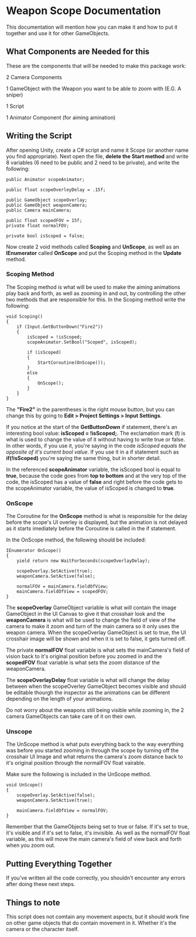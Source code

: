 # Weapon Scope Documentation

This documentation will mention how you can make it and how to put it together and use it for other GameObjects.

## What Components are Needed for this

These are the components that will be needed to make this package work:

2 Camera Components

1 GameObject with the Weapon you want to be able to zoom with (E.G. A sniper)

1 Script

1 Animator Component (for aiming amination)

## Writing the Script

After opening Unity, create a C# script and name it Scope (or another name you find appropriate). Next open the file, **delete the Start method** and write 8 variables (6 need to be public and 2 need to be private), and write the following:

    public Animator scopeAnimator;

    public float scopeOverleyDelay = .15f;

    public GameObject scopeOverlay;
    public GameObject weaponCamera;
    public Camera mainCamera;

    public float scopedFOV = 15f;
    private float normalFOV;

    private bool isScoped = false;

Now create 2 void methods called **Scoping** and **UnScope**, as well as an **IEnumerator** called **OnScope** and put the Scoping method in the **Update** method.

### Scoping Method

The Scoping method is what will be used to make the aiming animations play back and forth, as well as zooming in and out, by controlling the other two methods that are responsible for this. In the Scoping method write the following:

    void Scoping()
    {
        if (Input.GetButtonDown("Fire2"))
        {
            isScoped = !isScoped;
            scopeAnimator.SetBool("Scoped", isScoped);
            
            if (isScoped)
            {
                StartCoroutine(OnScope());
            }
            else
            {
                UnScope();
            }
        }
    }

The **"Fire2"** in the parentheses is the right mouse button, but you can change this by going to **Edit > Project Settings > Input Settings**.

If you notice at the start of the **GetButtonDown** if statement, there's an interesting bool value: **isScoped = !isScoped;**. The exclamation mark (**!**) is what is used to change the value of it without having to write true or false. In other words, if you use it, you're saying in the code *isScoped equals the opposite of it's current bool value*. If you use it in a if statement such as **if(!isScoped)** you're saying the same thing, but in shorter detail.

In the referenced **scopeAnimator** variable, the isScoped bool is equal to **true**, because the code goes from **top to bottom** and at the very top of the code, the isScoped has a value of **false** and right before the code gets to the scopeAnimator variable, the value of isScoped is changed to **true**.

### OnScope

The Coroutine for the **OnScope** method is what is responsible for the delay before the scope's UI overley is displayed, but the animation is not delayed as it starts imediately before the Coroutine is called in the if statement.

In the OnScope method, the following should be included:

    IEnumerator OnScope()
    {
        yield return new WaitForSeconds(scopeOverlayDelay);

        scopeOverlay.SetActive(true);
        weaponCamera.SetActive(false);

        normalFOV = mainCamera.fieldOfView;
        mainCamera.fieldOfView = scopedFOV;
    }

The **scopeOverlay** GameObject variable is what will contain the image GameObject in the UI Canvas to give it that crosshair look and the **weaponCamera** is what will be used to change the field of view of the camera to make it zoom and turn of the main camera so it only uses the weapon camera. When the scopeOverlay GameObject is set to true, the UI crosshair image will be shown and when it is set to false, it gets turned off.

The private **normalFOV** float variable is what sets the mainCamera's field of vision back to it's original position before you zoomed in and the **scopedFOV** float variable is what sets the zoom distance of the weaponCamera.

The **scopeOverlayDelay** float variable is what will change the delay between when the scopeOverley GameObject becomes visible and should be editable thourgh the inspector as the animations can be different depending on the length of your animations.

Do not worry about the weapons still being visible while zooming in, the 2 camera GameObjects can take care of it on their own.

### Unscope

The UnScope method is what puts everything back to the way everything was before you started zooming in through the scope by turning off the crosshair UI Image and what returns the camera's zoom distance back to it's original position through the normalFOV float vairable.

Make sure the following is included in the UnScope method.

    void UnScope()
    {
        scopeOverlay.SetActive(false);
        weaponCamera.SetActive(true);

        mainCamera.fieldOfView = normalFOV;
    }

Remember that the GameObjects being set to true or false. If it's set to true, it's visible and if it's set to false, it's invisible. As well as the normalFOV float variable, as this will move the main camera's field of view back and forth when you zoom out.

## Putting Everything Together

If you've written all the code correctly, you shouldn't encounter any errors after doing these next steps.



## Things to note

This script does not comtain any movement aspects, but it should work fine on other game objects that do contain movement in it. Whether it's the camera or the character itself.
